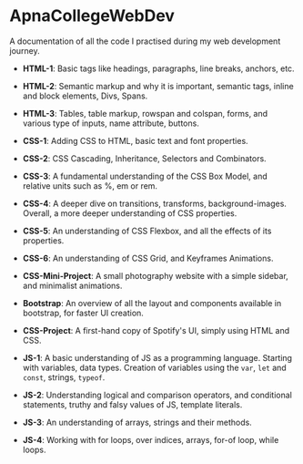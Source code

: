 # ApnaCollegeWebDev
A documentation of all the code I practised during my web development journey.

- **HTML-1**: Basic tags like headings, paragraphs, line breaks, anchors, etc.
- **HTML-2**: Semantic markup and why it is important, semantic tags, inline and block elements, Divs, Spans.
- **HTML-3**: Tables, table markup, rowspan and colspan, forms, and various type of inputs, name attribute, buttons.

- **CSS-1**: Adding CSS to HTML, basic text and font properties.
- **CSS-2**: CSS Cascading, Inheritance, Selectors and Combinators.
- **CSS-3**: A fundamental understanding of the CSS Box Model, and relative units such as %, em or rem.
- **CSS-4**: A deeper dive on transitions, transforms, background-images. Overall, a more deeper understanding of CSS properties.
- **CSS-5**: An understanding of CSS Flexbox, and all the effects of its properties.
- **CSS-6**: An understanding of CSS Grid, and Keyframes Animations.
- **CSS-Mini-Project**: A small photography website with a simple sidebar, and minimalist animations.
- **Bootstrap**: An overview of all the layout and components available in bootstrap, for faster UI creation.
- **CSS-Project**: A first-hand copy of Spotify's UI, simply using HTML and CSS.
- **JS-1**: A basic understanding of JS as a programming language. Starting with variables, data types. Creation of variables using the `var`, `let` and `const`, strings, `typeof`.
- **JS-2**: Understanding logical and comparison operators, and conditional statements, truthy and falsy values of JS, template literals.
- **JS-3**: An understanding of arrays, strings and their methods.
- **JS-4**: Working with for loops, over indices, arrays, for-of loop, while loops.